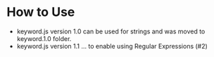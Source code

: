 # How to Use

- keyword.js version 1.0 can be used for strings and was moved to keyword.1.0 folder.
- keyword.js version 1.1 ... to enable using Regular Expressions (#2)

